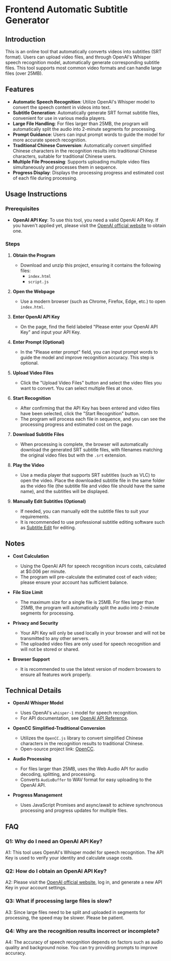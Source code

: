# Frontend Automatic Subtitle Generator

## Introduction

This is an online tool that automatically converts videos into subtitles (SRT format). Users can upload video files, and through OpenAI's Whisper speech recognition model, automatically generate corresponding subtitle files. This tool supports most common video formats and can handle large files (over 25MB).

## Features

- **Automatic Speech Recognition**: Utilize OpenAI's Whisper model to convert the speech content in videos into text.
- **Subtitle Generation**: Automatically generate SRT format subtitle files, convenient for use in various media players.
- **Large File Handling**: For files larger than 25MB, the program will automatically split the audio into 2-minute segments for processing.
- **Prompt Guidance**: Users can input prompt words to guide the model for more accurate speech recognition.
- **Traditional Chinese Conversion**: Automatically convert simplified Chinese characters in the recognition results into traditional Chinese characters, suitable for traditional Chinese users.
- **Multiple File Processing**: Supports uploading multiple video files simultaneously and processes them in sequence.
- **Progress Display**: Displays the processing progress and estimated cost of each file during processing.

## Usage Instructions

### Prerequisites

- **OpenAI API Key**: To use this tool, you need a valid OpenAI API Key. If you haven't applied yet, please visit the [OpenAI official website](https://platform.openai.com/account/api-keys) to obtain one.

### Steps

1. **Obtain the Program**

   - Download and unzip this project, ensuring it contains the following files:
     - `index.html`
     - `script.js`

2. **Open the Webpage**

   - Use a modern browser (such as Chrome, Firefox, Edge, etc.) to open `index.html`.

3. **Enter OpenAI API Key**

   - On the page, find the field labeled "Please enter your OpenAI API Key" and input your API Key.

4. **Enter Prompt (Optional)**

   - In the "Please enter prompt" field, you can input prompt words to guide the model and improve recognition accuracy. This step is optional.

5. **Upload Video Files**

   - Click the "Upload Video Files" button and select the video files you want to convert. You can select multiple files at once.

6. **Start Recognition**

   - After confirming that the API Key has been entered and video files have been selected, click the "Start Recognition" button.
   - The program will process each file in sequence, and you can see the processing progress and estimated cost on the page.

7. **Download Subtitle Files**

   - When processing is complete, the browser will automatically download the generated SRT subtitle files, with filenames matching the original video files but with the `.srt` extension.

8. **Play the Video**

   - Use a media player that supports SRT subtitles (such as VLC) to open the video. Place the downloaded subtitle file in the same folder as the video file (the subtitle file and video file should have the same name), and the subtitles will be displayed.

9. **Manually Edit Subtitles (Optional)**

   - If needed, you can manually edit the subtitle files to suit your requirements.
   - It is recommended to use professional subtitle editing software such as [Subtitle Edit](https://www.nikse.dk/subtitleedit) for editing.

## Notes

- **Cost Calculation**

  - Using the OpenAI API for speech recognition incurs costs, calculated at $0.006 per minute.
  - The program will pre-calculate the estimated cost of each video; please ensure your account has sufficient balance.

- **File Size Limit**

  - The maximum size for a single file is 25MB. For files larger than 25MB, the program will automatically split the audio into 2-minute segments for processing.

- **Privacy and Security**

  - Your API Key will only be used locally in your browser and will not be transmitted to any other servers.
  - The uploaded video files are only used for speech recognition and will not be stored or shared.

- **Browser Support**

  - It is recommended to use the latest version of modern browsers to ensure all features work properly.

## Technical Details

- **OpenAI Whisper Model**

  - Uses OpenAI's `whisper-1` model for speech recognition.
  - For API documentation, see [OpenAI API Reference](https://platform.openai.com/docs/api-reference/audio/create).

- **OpenCC Simplified-Traditional Conversion**

  - Utilizes the `OpenCC.js` library to convert simplified Chinese characters in the recognition results to traditional Chinese.
  - Open-source project link: [OpenCC](https://github.com/BYVoid/OpenCC).

- **Audio Processing**

  - For files larger than 25MB, uses the Web Audio API for audio decoding, splitting, and processing.
  - Converts `AudioBuffer` to WAV format for easy uploading to the OpenAI API.

- **Progress Management**

  - Uses JavaScript Promises and async/await to achieve synchronous processing and progress updates for multiple files.

## FAQ

### Q1: Why do I need an OpenAI API Key?

A1: This tool uses OpenAI's Whisper model for speech recognition. The API Key is used to verify your identity and calculate usage costs.

### Q2: How do I obtain an OpenAI API Key?

A2: Please visit the [OpenAI official website](https://platform.openai.com/account/api-keys), log in, and generate a new API Key in your account settings.

### Q3: What if processing large files is slow?

A3: Since large files need to be split and uploaded in segments for processing, the speed may be slower. Please be patient.

### Q4: Why are the recognition results incorrect or incomplete?

A4: The accuracy of speech recognition depends on factors such as audio quality and background noise. You can try providing prompts to improve accuracy.
